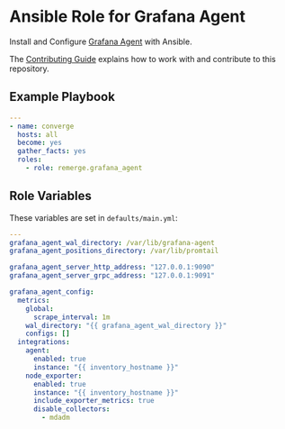 # Ansible Role for Grafana Agent

Install and Configure [Grafana Agent](https://github.com/grafana/agent) with
Ansible.

The [Contributing Guide](CONTRIBUTING.md) explains how to work with and
contribute to this repository.

## Example Playbook

```yaml
---
- name: converge
  hosts: all
  become: yes
  gather_facts: yes
  roles:
    - role: remerge.grafana_agent
```

## Role Variables

These variables are set in `defaults/main.yml`:

```yaml
---
grafana_agent_wal_directory: /var/lib/grafana-agent
grafana_agent_positions_directory: /var/lib/promtail

grafana_agent_server_http_address: "127.0.0.1:9090"
grafana_agent_server_grpc_address: "127.0.0.1:9091"

grafana_agent_config:
  metrics:
    global:
      scrape_interval: 1m
    wal_directory: "{{ grafana_agent_wal_directory }}"
    configs: []
  integrations:
    agent:
      enabled: true
      instance: "{{ inventory_hostname }}"
    node_exporter:
      enabled: true
      instance: "{{ inventory_hostname }}"
      include_exporter_metrics: true
      disable_collectors:
        - mdadm
```
